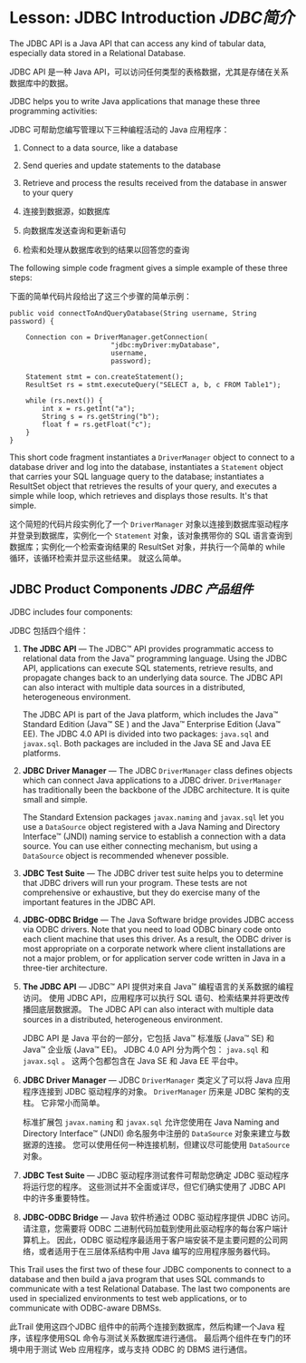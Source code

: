 # Lesson: JDBC Introduction _JDBC简介_


The JDBC API is a Java API that can access any kind of tabular data, especially data stored in a Relational Database.


JDBC API 是一种 Java API，可以访问任何类型的表格数据，尤其是存储在关系数据库中的数据。


JDBC helps you to write Java applications that manage these three programming activities:


JDBC 可帮助您编写管理以下三种编程活动的 Java 应用程序：


1. Connect to a data source, like a database
2. Send queries and update statements to the database
3. Retrieve and process the results received from the database in answer to your query


1. 连接到数据源，如数据库
2. 向数据库发送查询和更新语句
3. 检索和处理从数据库收到的结果以回答您的查询


The following simple code fragment gives a simple example of these three steps:


下面的简单代码片段给出了这三个步骤的简单示例：


```text
public void connectToAndQueryDatabase(String username, String password) {

    Connection con = DriverManager.getConnection(
                         "jdbc:myDriver:myDatabase",
                         username,
                         password);

    Statement stmt = con.createStatement();
    ResultSet rs = stmt.executeQuery("SELECT a, b, c FROM Table1");

    while (rs.next()) {
        int x = rs.getInt("a");
        String s = rs.getString("b");
        float f = rs.getFloat("c");
    }
}
```

This short code fragment instantiates a `DriverManager` object to connect to a database driver and log into the database, instantiates a `Statement` object that carries your SQL language query to the database; instantiates a ResultSet object that retrieves the results of your query, and executes a simple while loop, which retrieves and displays those results. 
It's that simple.


这个简短的代码片段实例化了一个 `DriverManager` 对象以连接到数据库驱动程序并登录到数据库，实例化一个 `Statement` 对象，该对象携带你的 SQL 语言查询到数据库；实例化一个检索查询结果的 ResultSet 对象，并执行一个简单的 while 循环，该循环检索并显示这些结果。
就这么简单。


## JDBC Product Components _JDBC 产品组件_


JDBC includes four components:


JDBC 包括四个组件：


1. **The JDBC API** —  The JDBC™ API provides programmatic access to relational data from the Java™ programming language. 
  Using the JDBC API, applications can execute SQL statements, retrieve results, and propagate changes back to an underlying data source. 
  The JDBC API can also interact with multiple data sources in a distributed, heterogeneous environment.

    The JDBC API is part of the Java platform, which includes the Java™ Standard Edition (Java™ SE ) and the Java™ Enterprise Edition (Java™ EE). 
    The JDBC 4.0 API is divided into two packages: `java.sql` and `javax.sql`. 
    Both packages are included in the Java SE and Java EE platforms.

2. **JDBC Driver Manager** —  The JDBC `DriverManager` class defines objects which can connect Java applications to a JDBC driver. 
  `DriverManager` has traditionally been the backbone of the JDBC architecture. 
  It is quite small and simple.

    The Standard Extension packages `javax.naming` and `javax.sql` let you use a `DataSource` object registered with a Java Naming and Directory Interface™ (JNDI) naming service to establish a connection with a data source. 
    You can use either connecting mechanism, but using a `DataSource` object is recommended whenever possible.

3. **JDBC Test Suite** —  The JDBC driver test suite helps you to determine that JDBC drivers will run your program. 
  These tests are not comprehensive or exhaustive, but they do exercise many of the important features in the JDBC API.

4. **JDBC-ODBC Bridge** —  The Java Software bridge provides JDBC access via ODBC drivers. 
  Note that you need to load ODBC binary code onto each client machine that uses this driver. 
  As a result, the ODBC driver is most appropriate on a corporate network where client installations are not a major problem, or for application server code written in Java in a three-tier architecture.


1. **The JDBC API** —  JDBC™ API 提供对来自 Java™ 编程语言的关系数据的编程访问。
  使用 JDBC API，应用程序可以执行 SQL 语句、检索结果并将更改传播回底层数据源。
  The JDBC API can also interact with multiple data sources in a distributed, heterogeneous environment.

    JDBC API 是 Java 平台的一部分，它包括 Java™ 标准版 (Java™ SE) 和 Java™ 企业版 (Java™ EE)。
    JDBC 4.0 API 分为两个包： `java.sql` 和 `javax.sql` 。
    这两个包都包含在 Java SE 和 Java EE 平台中。

2. **JDBC Driver Manager** —  JDBC `DriverManager` 类定义了可以将 Java 应用程序连接到 JDBC 驱动程序的对象。
  `DriverManager` 历来是 JDBC 架构的支柱。
  它非常小而简单。

    标准扩展包 `javax.naming` 和 `javax.sql` 允许您使用在 Java Naming and Directory Interface™ (JNDI) 命名服务中注册的 `DataSource` 对象来建立与数据源的连接。
    您可以使用任何一种连接机制，但建议尽可能使用 `DataSource` 对象。

3. **JDBC Test Suite** —  JDBC 驱动程序测试套件可帮助您确定 JDBC 驱动程序将运行您的程序。
  这些测试并不全面或详尽，但它们确实使用了 JDBC API 中的许多重要特性。

4. **JDBC-ODBC Bridge** —  Java 软件桥通过 ODBC 驱动程序提供 JDBC 访问。
  请注意，您需要将 ODBC 二进制代码加载到使用此驱动程序的每台客户端计算机上。
   因此，ODBC 驱动程序最适用于客户端安装不是主要问题的公司网络，或者适用于在三层体系结构中用 Java 编写的应用程序服务器代码。


This Trail uses the first two of these four JDBC components to connect to a database and then build a java program that uses SQL commands to communicate with a test Relational Database. 
The last two components are used in specialized environments to test web applications, or to communicate with ODBC-aware DBMSs.


此Trail 使用这四个JDBC 组件中的前两个连接到数据库，然后构建一个Java 程序，该程序使用SQL 命令与测试关系数据库进行通信。
最后两个组件在专门的环境中用于测试 Web 应用程序，或与支持 ODBC 的 DBMS 进行通信。

